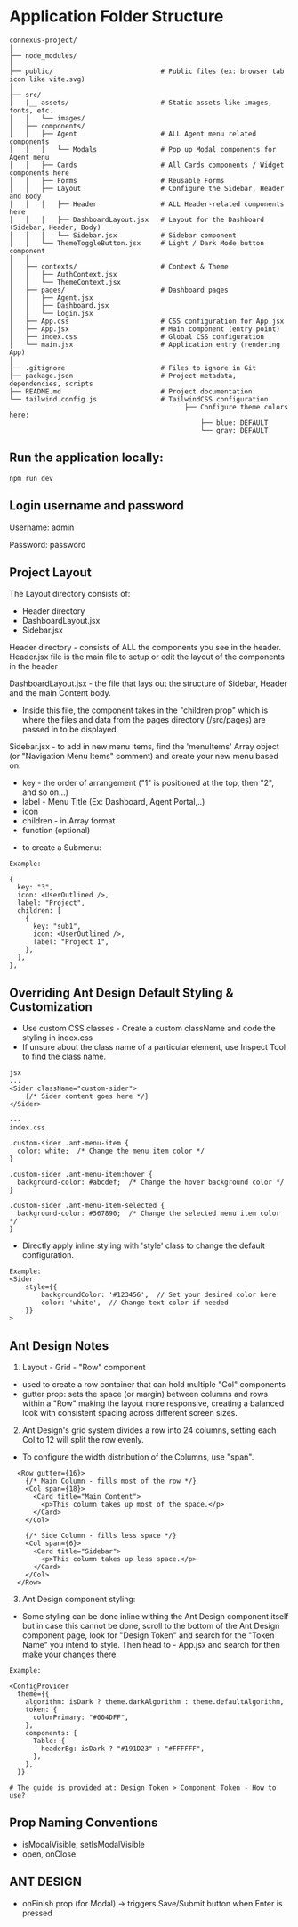 #

# Application Folder Structure

```
connexus-project/
│
├── node_modules/
│
├── public/                           # Public files (ex: browser tab icon like vite.svg)
│
├── src/
│   |__ assets/                       # Static assets like images, fonts, etc.
│   │   └── images/
│   ├── components/
│   │   ├── Agent                     # ALL Agent menu related components
│   │   │   └── Modals                # Pop up Modal components for Agent menu
│   │   ├── Cards                     # All Cards components / Widget components here
│   │   ├── Forms                     # Reusable Forms
│   │   ├── Layout                    # Configure the Sidebar, Header and Body
│   │   │   ├── Header                # ALL Header-related components here
│   │   │   ├── DashboardLayout.jsx   # Layout for the Dashboard (Sidebar, Header, Body)
│   │   │   └── Sidebar.jsx           # Sidebar component
│   │   └── ThemeToggleButton.jsx     # Light / Dark Mode button component
│   │
│   ├── contexts/                     # Context & Theme
│   │   ├── AuthContext.jsx
│   │   └── ThemeContext.jsx
│   ├── pages/                        # Dashboard pages
│   │   ├── Agent.jsx
│   │   ├── Dashboard.jsx
│   │   └── Login.jsx
│   ├── App.css                       # CSS configuration for App.jsx
│   ├── App.jsx                       # Main component (entry point)
│   ├── index.css                     # Global CSS configuration
│   └── main.jsx                      # Application entry (rendering App)
│
├── .gitignore                        # Files to ignore in Git
├── package.json                      # Project metadata, dependencies, scripts
├── README.md                         # Project documentation
└── tailwind.config.js                # TailwindCSS configuration
                                            ├── Configure theme colors here:
                                                ├── blue: DEFAULT
                                                └── gray: DEFAULT

```

## Run the application locally:

```
npm run dev
```

## Login username and password

Username: admin

Password: password

## Project Layout

The Layout directory consists of:

- Header directory
- DashboardLayout.jsx
- Sidebar.jsx

Header directory - consists of ALL the components you see in the header. Header.jsx file is the main file to setup or edit the layout of the components in the header

DashboardLayout.jsx - the file that lays out the structure of Sidebar, Header and the main Content body.

- Inside this file, the <Content> component takes in the "children prop" which is where the files and data from the pages directory (/src/pages) are passed in to be displayed.

Sidebar.jsx - to add in new menu items, find the 'menuItems' Array object (or "Navigation Menu Items" comment) and create your new menu based on:

- key - the order of arrangement ("1" is positioned at the top, then "2", and so on...)
- label - Menu Title (Ex: Dashboard, Agent Portal,..)
- icon
- children - in Array format
- function (optional)

* to create a Submenu:

```
Example:

{
  key: "3",
  icon: <UserOutlined />,
  label: "Project",
  children: [
    {
      key: "sub1",
      icon: <UserOutlined />,
      label: "Project 1",
    },
  ],
},

```

## Overriding Ant Design Default Styling & Customization

- Use custom CSS classes - Create a custom className and code the styling in index.css
- If unsure about the class name of a particular element, use Inspect Tool to find the class name.

```
jsx
...
<Sider className="custom-sider">
    {/* Sider content goes here */}
</Sider>

---
index.css

.custom-sider .ant-menu-item {
  color: white;  /* Change the menu item color */
}

.custom-sider .ant-menu-item:hover {
  background-color: #abcdef;  /* Change the hover background color */
}

.custom-sider .ant-menu-item-selected {
  background-color: #567890;  /* Change the selected menu item color */
}
```

- Directly apply inline styling with 'style' class to change the default configuration.

```
Example:
<Sider
    style={{
        backgroundColor: '#123456',  // Set your desired color here
        color: 'white',  // Change text color if needed
    }}
>
```

## Ant Design Notes

1. Layout - Grid - "Row" component

- used to create a row container that can hold multiple "Col" components
- gutter prop:
  sets the space (or margin) between columns and rows within a "Row"
  making the layout more responsive, creating a balanced look with consistent spacing across different screen sizes.

2. Ant Design's grid system divides a row into 24 columns, setting each Col to 12 will split the row evenly.

- To configure the width distribution of the Columns, use "span".

```
  <Row gutter={16}>
    {/* Main Column - fills most of the row */}
    <Col span={18}>
      <Card title="Main Content">
        <p>This column takes up most of the space.</p>
      </Card>
    </Col>

    {/* Side Column - fills less space */}
    <Col span={6}>
      <Card title="Sidebar">
        <p>This column takes up less space.</p>
      </Card>
    </Col>
  </Row>
```

3. Ant Design component styling:

- Some styling can be done inline withing the Ant Design component itself but in case this cannot be done, scroll to the bottom of the Ant Design component page, look for "Design Token" and search for the "Token Name" you intend to style. Then head to - App.jsx and search for <ConfigProvider> then make your changes there.

```
Example:

<ConfigProvider
  theme={{
    algorithm: isDark ? theme.darkAlgorithm : theme.defaultAlgorithm,
    token: {
      colorPrimary: "#004DFF",
    },
    components: {
      Table: {
        headerBg: isDark ? "#191D23" : "#FFFFFF",
      },
    },
  }}

# The guide is provided at: Design Token > Component Token - How to use?
```

## Prop Naming Conventions

- isModalVisible, setIsModalVisible
- open, onClose

## ANT DESIGN

- onFinish prop (for Modal) -> triggers Save/Submit button when Enter is pressed
